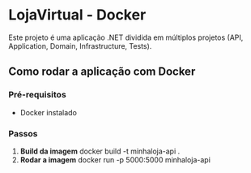 # LojaVirtual - Docker

Este projeto é uma aplicação .NET dividida em múltiplos projetos (API, Application, Domain, Infrastructure, Tests).

## Como rodar a aplicação com Docker

### Pré-requisitos
- Docker instalado

### Passos

1. **Build da imagem**
    docker build -t minhaloja-api .
2. **Rodar a imagem**
   docker run -p 5000:5000 minhaloja-api